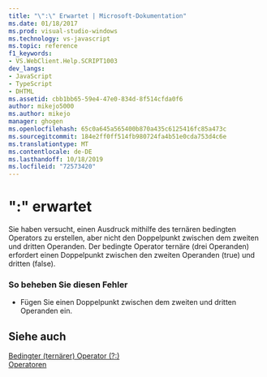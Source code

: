 ```yaml
---
title: "\":\" Erwartet | Microsoft-Dokumentation"
ms.date: 01/18/2017
ms.prod: visual-studio-windows
ms.technology: vs-javascript
ms.topic: reference
f1_keywords:
- VS.WebClient.Help.SCRIPT1003
dev_langs:
- JavaScript
- TypeScript
- DHTML
ms.assetid: cbb1bb65-59e4-47e0-834d-8f514cfda0f6
author: mikejo5000
ms.author: mikejo
manager: ghogen
ms.openlocfilehash: 65c0a645a565400b870a435c6125416fc85a473c
ms.sourcegitcommit: 184e2ff0ff514fb980724fa4b51e0cda753d4c6e
ms.translationtype: MT
ms.contentlocale: de-DE
ms.lasthandoff: 10/18/2019
ms.locfileid: "72573420"
---
```

# <a name="expected-"></a>":" erwartet
Sie haben versucht, einen Ausdruck mithilfe des ternären bedingten Operators zu erstellen, aber nicht den Doppelpunkt zwischen dem zweiten und dritten Operanden. Der bedingte Operator ternäre (drei Operanden) erfordert einen Doppelpunkt zwischen den zweiten Operanden (true) und dritten (false).  
  
### <a name="to-correct-this-error"></a>So beheben Sie diesen Fehler  
  
- Fügen Sie einen Doppelpunkt zwischen dem zweiten und dritten Operanden ein.  
  
## <a name="see-also"></a>Siehe auch  
 [Bedingter (ternärer) Operator (?:)](../../javascript/reference/conditional-ternary-operator-decrement-javascript.md)   
 [Operatoren](../../javascript/operators-javascript.md)